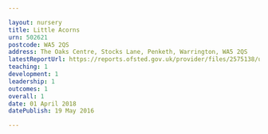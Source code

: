 ```yaml
---

layout: nursery
title: Little Acorns
urn: 502621
postcode: WA5 2QS
address: The Oaks Centre, Stocks Lane, Penketh, Warrington, WA5 2QS
latestReportUrl: https://reports.ofsted.gov.uk/provider/files/2575138/urn/502621.pdf
teaching: 1
development: 1
leadership: 1
outcomes: 1
overall: 1
date: 01 April 2018 
datePublish: 19 May 2016

---
```

